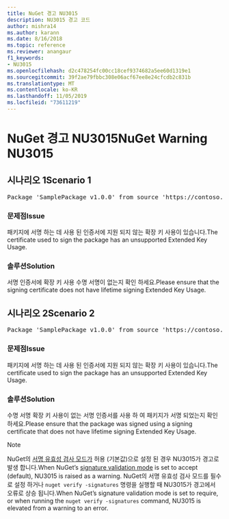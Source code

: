 ```yaml
---
title: NuGet 경고 NU3015
description: NU3015 경고 코드
author: mishra14
ms.author: karann
ms.date: 8/16/2018
ms.topic: reference
ms.reviewer: anangaur
f1_keywords:
- NU3015
ms.openlocfilehash: d2c478254fc00cc18cef9374682a5ee60d1319e1
ms.sourcegitcommit: 39f2ae79fbbc308e06acf67ee8e24cfcdb2c831b
ms.translationtype: MT
ms.contentlocale: ko-KR
ms.lasthandoff: 11/05/2019
ms.locfileid: "73611219"
---
```

# <a name="nuget-warning-nu3015"></a><span data-ttu-id="f4041-103">NuGet 경고 NU3015</span><span class="sxs-lookup"><span data-stu-id="f4041-103">NuGet Warning NU3015</span></span>

## <a name="scenario-1"></a><span data-ttu-id="f4041-104">시나리오 1</span><span class="sxs-lookup"><span data-stu-id="f4041-104">Scenario 1</span></span>

<pre>Package 'SamplePackage v1.0.0' from source 'https://contoso.com/index.json': The lifetime signing EKU in the primary signature's certificate is not supported.</pre>

### <a name="issue"></a><span data-ttu-id="f4041-105">문제점</span><span class="sxs-lookup"><span data-stu-id="f4041-105">Issue</span></span>

<span data-ttu-id="f4041-106">패키지에 서명 하는 데 사용 된 인증서에 지원 되지 않는 확장 키 사용이 있습니다.</span><span class="sxs-lookup"><span data-stu-id="f4041-106">The certificate used to sign the package has an unsupported Extended Key Usage.</span></span>


### <a name="solution"></a><span data-ttu-id="f4041-107">솔루션</span><span class="sxs-lookup"><span data-stu-id="f4041-107">Solution</span></span>

<span data-ttu-id="f4041-108">서명 인증서에 확장 키 사용 수명 서명이 없는지 확인 하세요.</span><span class="sxs-lookup"><span data-stu-id="f4041-108">Please ensure that the signing certificate does not have lifetime signing Extended Key Usage.</span></span>



## <a name="scenario-2"></a><span data-ttu-id="f4041-109">시나리오 2</span><span class="sxs-lookup"><span data-stu-id="f4041-109">Scenario 2</span></span>

<pre>Package 'SamplePackage v1.0.0' from source 'https://contoso.com/index.json': The lifetime signing EKU in the signing certificate is not supported.</pre>

### <a name="issue"></a><span data-ttu-id="f4041-110">문제점</span><span class="sxs-lookup"><span data-stu-id="f4041-110">Issue</span></span>

<span data-ttu-id="f4041-111">패키지에 서명 하는 데 사용 된 인증서에 지원 되지 않는 확장 키 사용이 있습니다.</span><span class="sxs-lookup"><span data-stu-id="f4041-111">The certificate used to sign the package has an unsupported Extended Key Usage.</span></span>


### <a name="solution"></a><span data-ttu-id="f4041-112">솔루션</span><span class="sxs-lookup"><span data-stu-id="f4041-112">Solution</span></span>

<span data-ttu-id="f4041-113">수명 서명 확장 키 사용이 없는 서명 인증서를 사용 하 여 패키지가 서명 되었는지 확인 하세요.</span><span class="sxs-lookup"><span data-stu-id="f4041-113">Please ensure that the package was signed using a signing certificate that does not have lifetime signing Extended Key Usage.</span></span>


> [!Note]
> <span data-ttu-id="f4041-114">NuGet의 [서명 유효성 검사 모드가](https://docs.microsoft.com/nuget/consume-packages/installing-signed-packages#configure-package-signature-requirements) 허용 (기본값)으로 설정 된 경우 NU3015가 경고로 발생 합니다.</span><span class="sxs-lookup"><span data-stu-id="f4041-114">When NuGet’s [signature validation mode](https://docs.microsoft.com/nuget/consume-packages/installing-signed-packages#configure-package-signature-requirements) is set to accept (default), NU3015 is raised as a warning.</span></span> <span data-ttu-id="f4041-115">NuGet의 서명 유효성 검사 모드를 필수로 설정 하거나 `nuget verify -signatures` 명령을 실행할 때 NU3015가 경고에서 오류로 상승 됩니다.</span><span class="sxs-lookup"><span data-stu-id="f4041-115">When NuGet’s signature validation mode is set to require, or when running the `nuget verify -signatures` command, NU3015 is elevated from a warning to an error.</span></span> 